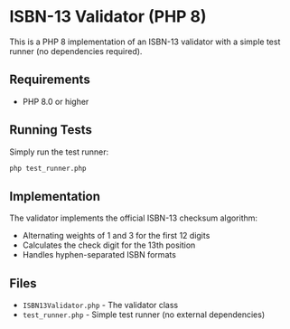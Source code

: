 # ISBN-13 Validator (PHP 8)

This is a PHP 8 implementation of an ISBN-13 validator with a simple test runner (no dependencies required).

## Requirements

- PHP 8.0 or higher

## Running Tests

Simply run the test runner:
```bash
php test_runner.php
```

## Implementation

The validator implements the official ISBN-13 checksum algorithm:
- Alternating weights of 1 and 3 for the first 12 digits
- Calculates the check digit for the 13th position
- Handles hyphen-separated ISBN formats

## Files

- `ISBN13Validator.php` - The validator class
- `test_runner.php` - Simple test runner (no external dependencies)

